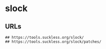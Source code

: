 slock
=====

## URLs

    ## https://tools.suckless.org/slock/
    ## https://tools.suckless.org/slock/patches/
